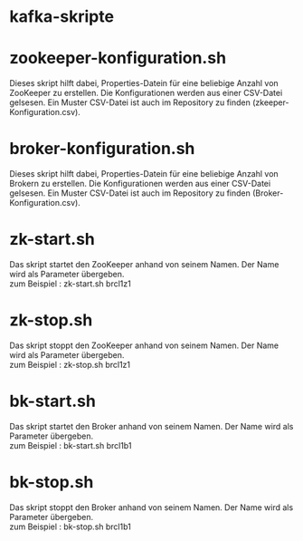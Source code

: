 # kafka-skripte

# zookeeper-konfiguration.sh
Dieses skript hilft dabei, Properties-Datein für eine beliebige Anzahl von ZooKeeper zu erstellen.
Die Konfigurationen werden aus einer CSV-Datei gelsesen. Ein Muster CSV-Datei ist auch im Repository zu finden (zkeeper-Konfiguration.csv).


# broker-konfiguration.sh
Dieses skript hilft dabei, Properties-Datein für eine beliebige Anzahl von Brokern zu erstellen.
Die Konfigurationen werden aus einer CSV-Datei gelsesen. Ein Muster CSV-Datei ist auch im Repository zu finden (Broker-Konfiguration.csv).

# zk-start.sh	
Das skript startet den ZooKeeper anhand von seinem Namen. Der Name wird als Parameter übergeben.<br/>
zum Beispiel : zk-start.sh brcl1z1

# zk-stop.sh	
Das skript stoppt den ZooKeeper anhand von seinem Namen. Der Name wird als Parameter übergeben.<br/>
zum Beispiel : zk-stop.sh brcl1z1

# bk-start.sh
Das skript startet den Broker anhand von seinem Namen. Der Name wird als Parameter übergeben.<br/>
zum Beispiel : bk-start.sh brcl1b1

# bk-stop.sh
Das skript stoppt den Broker anhand von seinem Namen. Der Name wird als Parameter übergeben.<br/>
zum Beispiel : bk-stop.sh brcl1b1


